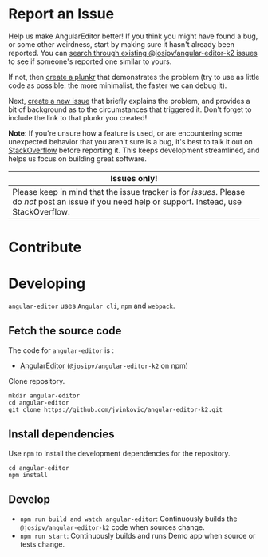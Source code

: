 
# Report an Issue

Help us make AngularEditor better! If you think you might have found a bug, or some other weirdness, start by making sure
it hasn't already been reported. You can [search through existing @josipv/angular-editor-k2 issues](https://github.com/jvinkovic/angular-editor-k2/issues)
to see if someone's reported one similar to yours.

If not, then [create a plunkr](http://bit.ly/UIR-Plunk) that demonstrates the problem (try to use as little code
as possible: the more minimalist, the faster we can debug it).

Next, [create a new issue](https://github.com/jvinkovic/angular-editor-k2/issues/new) that briefly explains the problem,
and provides a bit of background as to the circumstances that triggered it. Don't forget to include the link to
that plunkr you created!

**Note**: If you're unsure how a feature is used, or are encountering some unexpected behavior that you aren't sure
is a bug, it's best to talk it out on
[StackOverflow](http://stackoverflow.com/questions/ask?tags=angular,@kolkov/angular-editor,@josipv/angular-editor-k2) before reporting it. This
keeps development streamlined, and helps us focus on building great software.


Issues only! |
-------------|
Please keep in mind that the issue tracker is for *issues*. Please do *not* post an issue if you need help or support. Instead, use StackOverflow. |

# Contribute


# Developing

`angular-editor` uses <code>Angular cli</code>, <code>npm</code> and <code>webpack</code>.

## Fetch the source code

The code for `angular-editor` is :

* [AngularEditor](https://github.com/jvinkovic/angular-editor-k2) (`@josipv/angular-editor-k2` on npm)

Clone repository.

```
mkdir angular-editor
cd angular-editor
git clone https://github.com/jvinkovic/angular-editor-k2.git
```

## Install dependencies

Use `npm` to install the development dependencies for the repository.

```
cd angular-editor
npm install
```


## Develop

* `npm run build and watch angular-editor`: Continuously builds the `@josipv/angular-editor-k2` code when sources change.
* `npm run start`: Continuously builds and runs Demo app when source or tests change.

